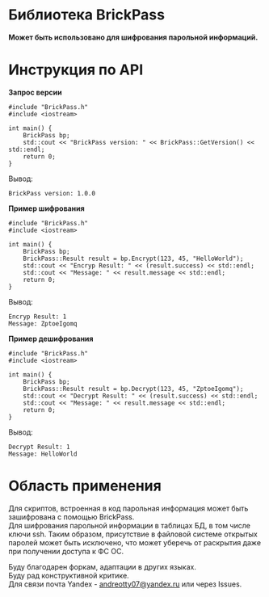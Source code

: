 # Библиотека BrickPass  
  
**Может быть использовано для шифрования парольной информаций.**  
  
# Инструкция по API  
  
**Запрос версии**  
  
```
#include "BrickPass.h"
#include <iostream>

int main() {
    BrickPass bp;
	std::cout << "BrickPass version: " << BrickPass::GetVersion() << std::endl;
	return 0;
}
```

Вывод:  

```
BrickPass version: 1.0.0
```

**Пример шифрования**  

```
#include "BrickPass.h"
#include <iostream>

int main() {
    BrickPass bp;
	BrickPass::Result result = bp.Encrypt(123, 45, "HelloWorld");
	std::cout << "Encryp Result: " << (result.success) << std::endl;
	std::cout << "Message: " << result.message << std::endl;
	return 0;
}
```

Вывод:  

```
Encryp Result: 1
Message: ZptoeIgomq
```

**Пример дешифрования**  

```
#include "BrickPass.h"
#include <iostream>

int main() {
    BrickPass bp;
	BrickPass::Result result = bp.Decrypt(123, 45, "ZptoeIgomq");
	std::cout << "Decrypt Result: " << (result.success) << std::endl;
	std::cout << "Message: " << result.message << std::endl;
	return 0;
}
```

Вывод:  

```
Decrypt Result: 1
Message: HelloWorld
```

# Область применения  

Для скриптов, встроенная в код парольная информация может быть зашифрована с помощью BrickPass.  
Для шифрования парольной информации в таблицах БД, в том числе ключи ssh. Таким образом, присутствие 
в файловой системе открытых паролей может быть исключено, что может уберечь от раскрытия даже при получении доступа к ФС ОС.
  
Буду благодарен форкам, адаптации в других языках.  
Буду рад конструктивной критике.  
Для связи почта Yandex - andreotty07@yandex.ru или через Issues.
